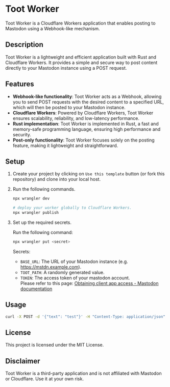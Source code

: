 # Toot Worker

Toot Worker is a Cloudflare Workers application that enables posting to Mastodon using a Webhook-like mechanism.

## Description

Toot Worker is a lightweight and efficient application built with Rust and Cloudflare Workers. It provides a simple and secure way to post content directly to your Mastodon instance using a POST request.

## Features

- **Webhook-like functionality**: Toot Worker acts as a Webhook, allowing you to send POST requests with the desired content to a specified URL, which will then be posted to your Mastodon instance.
- **Cloudflare Workers**: Powered by Cloudflare Workers, Toot Worker ensures scalability, reliability, and low-latency performance.
- **Rust implementation**: Toot Worker is implemented in Rust, a fast and memory-safe programming language, ensuring high performance and security.
- **Post-only functionality**: Toot Worker focuses solely on the posting feature, making it lightweight and straightforward.

## Setup

1. Create your project by clicking on `Use this template` button (or fork this repository) and clone into your local host.

2. Run the following commands.

   ```bash
   npx wrangler dev

   # deploy your worker globally to Cloudflare Workers.
   npx wrangler publish
   ```

3. Set up the required secrets.

   Run the following command:

   ```bash
   npx wrangler put <secret>
   ```

   Secrets:

   - `BASE_URL`: The URL of your Mastodon instance (e.g. https://mstdn.example.com).
   - `TOOT_PATH`: A randomly generated value.
   - `TOKEN`: The access token of your mastodon account.  
      Please refer to this page: [Obtaining client app access - Mastodon documentation](https://docs.joinmastodon.org/client/token/)

## Usage

```bash
curl -X POST -d '{"text": "test"}' -H "Content-Type: application/json" https://<your worker domain>/<TOOT_PATH>
```

## License

This project is licensed under the MIT License.

## Disclaimer

Toot Worker is a third-party application and is not affiliated with Mastodon or Cloudflare. Use it at your own risk.
